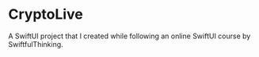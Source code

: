 # CryptoLive
A SwiftUI project that I created while following an online SwiftUI course by SwiftfulThinking.
